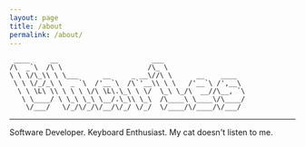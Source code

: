 ```yaml
---
layout: page
title: /about
permalink: /about/
---
```

```
 ____     __                       ___                      
/\  _`\  /\ \                     /\_ \                    
\ \ \/\_\\ \ \___      __     _ __\//\ \      __    ____  
 \ \ \/_/_\ \  _ `\  /'__`\  /\`'__\\ \ \   /'__`\ /',__\ 
  \ \ \L\ \\ \ \ \ \/\ \L\.\_\ \ \/  \_\ \_/\  __//\__, `\
   \ \____/ \ \_\ \_\ \__/.\_\\ \_\  /\____\ \____\/\____/
    \/___/   \/_/\/_/\/__/\/_/ \/_/  \/____/\/____/\/___/ 
```

---

Software Developer. Keyboard Enthusiast. My cat doesn't listen to me.

